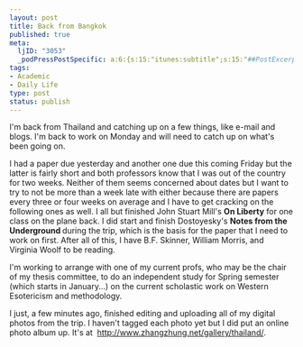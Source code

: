 ```yaml
--- 
layout: post
title: Back from Bangkok
published: true
meta: 
  ljID: "3053"
  _podPressPostSpecific: a:6:{s:15:"itunes:subtitle";s:15:"##PostExcerpt##";s:14:"itunes:summary";s:15:"##PostExcerpt##";s:15:"itunes:keywords";s:17:"##WordPressCats##";s:13:"itunes:author";s:10:"##Global##";s:15:"itunes:explicit";s:7:"Default";s:12:"itunes:block";s:7:"Default";}
tags: 
- Academic
- Daily Life
type: post
status: publish
---
```

I'm back from Thailand and catching up on a few things, like e-mail and blogs. I'm back to work on Monday and will need to catch up on what's been going on.

I had a paper due yesterday and another one due this coming Friday but the latter is fairly short and both professors know that I was out of the country for two weeks. Neither of them seems concerned about dates but I want to try to not be more than a week late with either because there are papers every three or four weeks on average and I have to get cracking on the following ones as well. I all but finished John Stuart Mill's <strong>On Liberty</strong> for one class on the plane back. I did start and finish Dostoyesky's <strong>Notes from the Underground </strong>during the trip, which is the basis for the paper that I need to work on first. After all of this, I have B.F. Skinner, William Morris, and Virginia Woolf to be reading.

I'm working to arrange with one of my current profs, who may be the chair of my thesis committee, to do an independent study for Spring semester (which starts in January...) on the current scholastic work on Western Esotericism and methodology.

I just, a few minutes ago, finished editing and uploading all of my digital photos from the trip. I haven't tagged each photo yet but I did put an online photo album up. It's at  <a href="http://www.zhangzhung.net/gallery/thailand/">http://www.zhangzhung.net/gallery/thailand/</a>.
